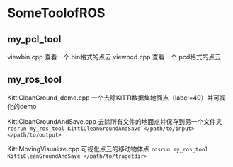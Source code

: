 # SomeToolofROS

## my_pcl_tool
viewbin.cpp 查看一个.bin格式的点云
viewpcd.cpp 查看一个.pcd格式的点云

## my_ros_tool
KittiCleanGround_demo.cpp 一个去除KITTI数据集地面点（label=40）并可视化的demo

KittiCleanGroundAndSave.cpp 去除所有文件的地面点并保存到另一个文件夹
`rosrun my_ros_tool KittiCleanGroundAndSave </path/to/input> </path/to/output>`

KittiMovingVisualize.cpp 可视化点云的移动物体点
`rosrun my_ros_tool KittiCleanGroundAndSave </path/to/tragetdir>`
